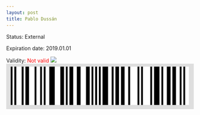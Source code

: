 ```yaml
---
layout: post
title: Pablo Dussán
---
```


Status: External

Expiration date: 2019.01.01

Validity: <font color="red"> Not valid</font> 
![](/members/img/Pablo_Dussán.png)
![](/members/img/bar.png)

